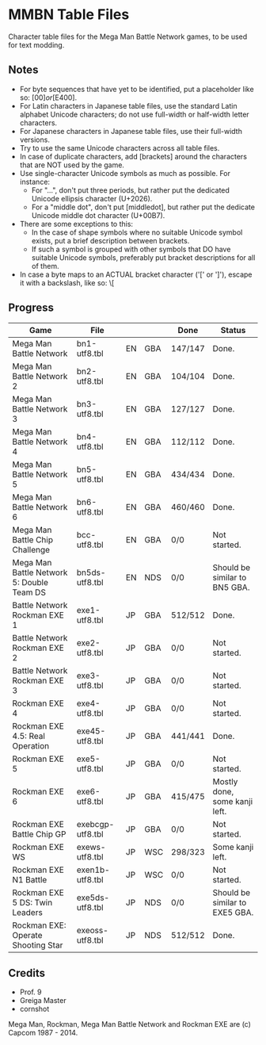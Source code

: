 MMBN Table Files
================
Character table files for the Mega Man Battle Network games, to be used for text modding.

Notes
-----
* For byte sequences that have yet to be identified, put a placeholder like so: [$00] or [$E400].
* For Latin characters in Japanese table files, use the standard Latin alphabet Unicode characters; do not use full-width or half-width letter characters.
* For Japanese characters in Japanese table files, use their full-width versions.
* Try to use the same Unicode characters across all table files.
* In case of duplicate characters, add [brackets] around the characters that are NOT used by the game.
* Use single-character Unicode symbols as much as possible. For instance:
  * For "...", don't put three periods, but rather put the dedicated Unicode ellipsis character (U+2026).
  * For a "middle dot", don't put [middledot], but rather put the dedicate Unicode middle dot character (U+00B7).
* There are some exceptions to this:
  * In the case of shape symbols where no suitable Unicode symbol exists, put a brief description between brackets.
  * If such a symbol is grouped with other symbols that DO have suitable Unicode symbols, preferably put bracket descriptions for all of them.
* In case a byte maps to an ACTUAL bracket character ('[' or ']'), escape it with a backslash, like so: \\[

Progress
--------
| Game                                      | File             |    |     | Done    | Status				|
| ----------------------------------------- | ---------------- |--- | --- | --------| --------------------------------- |
| Mega Man Battle Network                   | bn1-utf8.tbl     | EN | GBA | 147/147 | Done.				|
| Mega Man Battle Network 2                 | bn2-utf8.tbl     | EN | GBA | 104/104 | Done.				|
| Mega Man Battle Network 3                 | bn3-utf8.tbl     | EN | GBA | 127/127 | Done.				|
| Mega Man Battle Network 4                 | bn4-utf8.tbl     | EN | GBA | 112/112 | Done.				|
| Mega Man Battle Network 5                 | bn5-utf8.tbl     | EN | GBA | 434/434 | Done.				|
| Mega Man Battle Network 6                 | bn6-utf8.tbl     | EN | GBA | 460/460 | Done.				|
| Mega Man Battle Chip Challenge            | bcc-utf8.tbl     | EN | GBA | 0/0     | Not started.			|
| Mega Man Battle Network 5: Double Team DS | bn5ds-utf8.tbl   | EN | NDS | 0/0     | Should be similar to BN5 GBA.	|
| Battle Network Rockman EXE 1              | exe1-utf8.tbl    | JP | GBA | 512/512 | Done.				|
| Battle Network Rockman EXE 2              | exe2-utf8.tbl    | JP | GBA | 0/0     | Not started.			|
| Battle Network Rockman EXE 3              | exe3-utf8.tbl    | JP | GBA | 0/0     | Not started.			|
| Rockman EXE 4                             | exe4-utf8.tbl    | JP | GBA | 0/0     | Not started.			|
| Rockman EXE 4.5: Real Operation           | exe45-utf8.tbl   | JP | GBA | 441/441 | Done.				|
| Rockman EXE 5                             | exe5-utf8.tbl    | JP | GBA | 0/0     | Not started.			|
| Rockman EXE 6                             | exe6-utf8.tbl    | JP | GBA | 415/475 | Mostly done, some kanji left.	|
| Rockman EXE Battle Chip GP                | exebcgp-utf8.tbl | JP | GBA | 0/0     | Not started.			|
| Rockman EXE WS                            | exews-utf8.tbl   | JP | WSC | 298/323 | Some kanji left.			|
| Rockman EXE N1 Battle                     | exen1b-utf8.tbl  | JP | WSC | 0/0     | Not started.			|
| Rockman EXE 5 DS: Twin Leaders            | exe5ds-utf8.tbl  | JP | NDS | 0/0     | Should be similar to EXE5 GBA.	|
| Rockman EXE: Operate Shooting Star        | exeoss-utf8.tbl  | JP | NDS | 512/512 | Done.				|

Credits
-------
* Prof. 9
* Greiga Master
* cornshot

Mega Man, Rockman, Mega Man Battle Network and Rockman EXE are (c) Capcom 1987 - 2014.